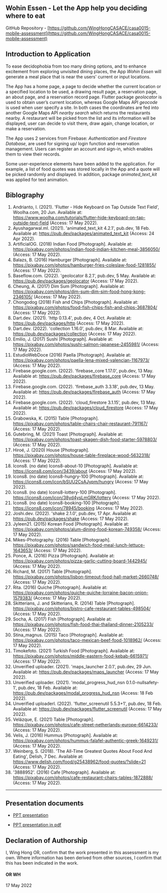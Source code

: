 <!---

---
title: "CASA0017: Web Architecture Final Assessment"
author: "Wing Hong OR"
date: "17 May 2022"
---

-->

## Wohin Essen - Let the App help you deciding where to eat  
GitHub Repository - [https://github.com/WingHongCASACE/casa0015-mobile-assessment](https://github.com/WingHongCASACE/casa0015-mobile-assessment)

## Introduction to Application
To ease decidophobia from too many dining options, and to enhance excitement from exploring unvisited dining places, the App *Wohin Essen* will generate a meal place that is near the users' current or input locations. 

The App has a home page, a page to decide whether the current location or a specified location to be used, a drawing result page, a reservation page, an about page, and a reservation record page. Flutter package *geolocator* is used to obtain user’s current location, whereas Google Maps API *geocode* is used when user specify a site. In both cases the coordinates are fed into another Google Maps API *nearby search* which returns the restaurants nearby. A restaurant will be picked from the list and its information will be displayed, user can decide to visit there, draw again, change location, or make a reservation. 

The App uses 2 services from Firebase: *Authentication* and *Firestore Database*, are used for signing up/ login function and reservation management. Users can register an account and sign-in, which enables them to view their records. 

Some user-experience elements have been added to the application. For example, a list of food quotes was stored locally in the App and a quote will be picked randomly and displayed. In addition, package *animated_text_kit* was applied for text animation. 



## Biblography

1. Andrianto, I. (2021). 'Flutter - Hide Keyboard on Tap Outside Text Field', Woolha.com, 20 Jun. Available at: https://www.woolha.com/tutorials/flutter-hide-keyboard-on-tap-outside-text-field (Access: 17 May 2022).
2. Ayushagarwal.ml. (2021). 'animated_text_kit 4.2.1', pub.dev, 18 Feb. Available at: https://pub.dev/packages/animated_text_kit (Access: 24 Apr 2022).
3. ArtificialOG. (2018) Indian Food [Photograph]. Available at: https://pixabay.com/photos/indian-food-indian-kitchen-meal-3856050/ (Access: 17 May 2022).
4. Balazs, B. (2016) Hamburger [Photograph]. Available at: https://pixabay.com/photos/hamburger-fries-coleslaw-food-1281855/ (Access: 17 May 2022).
5. Baseflow.com. (2022). 'geolocator 8.2.1', pub.dev, 5 May. Available at: https://pub.dev/packages/geolocator (Access: 17 May 2022).
6. Cheung, A. (2017) Dim Sum [Photograph]. Available at: https://pixabay.com/photos/dim-sum-dim-sim-food-hong-kong-2346105/ (Access: 17 May 2022).
7. Chongodog (2018) Fish and Chips [Photograph]. Available at: https://pixabay.com/photos/food-fish-chips-fish-and-chips-3687804/ (Access: 17 May 2022).
8. Dart.dev. (2021). 'http 0.13.4', pub.dev, 4 Oct. Available at: https://pub.dev/packages/http (Access: 17 May 2022).
9. Dart.dev. (2022). 'collection 1.16.0', pub.dev, 8 Mar. Available at: https://pub.dev/packages/collection (Access: 17 May 2022).
10. Emilio, J. (2017) Sushi [Photograph]. Available at: https://pixabay.com/photos/sushi-salmon-japanese-2455981/ (Access: 17 May 2022).
11. EstudioWebDoce (2016) Paella [Photograph]. Available at: https://pixabay.com/photos/paella-lena-mixed-valencian-1167973/ (Access: 17 May 2022).
12. Firebase.google.com. (2022). 'firebase_core 1.17.0', pub.dev, 13 May. Available at: https://pub.dev/packages/firebase_core (Access: 17 May 2022).
13. Firebase.google.com. (2022). 'firebase_auth 3.3.18', pub.dev, 13 May. Available at: https://pub.dev/packages/firebase_auth (Access: 17 May 2022).
14. Firebase.google.com. (2022). 'cloud_firestore 3.1.15', pub.dev, 13 May. Available at: https://pub.dev/packages/cloud_firestore (Access: 17 May 2022).
15. Grabowska, K. (2015) Table [Photograph]. https://pixabay.com/photos/table-chairs-chair-restaurant-791167/ (Access: 17 May 2022).
16. Gutebring, M. (2021) Toast [Photograph]. Available at: https://pixabay.com/photos/toast-skagen-dish-food-starter-5978803/ (Access: 17 May 2022).
17. Hiroé, J. (2020) House [Photograph]. https://pixabay.com/photos/house-table-fireplace-wood-5632318/ (Access: 17 May 2022).
18. Icons8. (no date) Icons8-about-10 [Photograph]. Available at: https://icons8.com/icon/3439/about (Access: 17 May 2022).
19. Icons8. (no date) Icons8-hungry-100 [Photograph]. Available at: https://icons8.com/icon/bSUU2CsAJypm/hungry (Access: 17 May 2022).
20. Icons8. (no date) Icons8-lottery-100 [Photograph]. https://icons8.com/icon/38yd4ysLmGRK/lottery (Access: 17 May 2022).
21. Icons8. (no date) Icons8-booking-100 [Photograph]. https://icons8.com/icon/78945/booking (Access: 17 May 2022).
22. Joshi.dev. (2022). 'shake 2.1.0', pub.dev, 17 Apr. Available at: https://pub.dev/packages/shake (Access: 17 May 2022).
23. Jyleen21. (2015) Korean Food [Photograph]. Available at: https://pixabay.com/photos/alum-dining-food-korean-749358/ (Access: 17 May 2022).
24. Mikes-Photography. (2016) Table [Photograph]. https://pixabay.com/photos/sandwich-food-meal-lunch-lettuce-1643653/ (Access: 17 May 2022).
25. Ponce, A. (2016) Pizza [Photograph]. Available at: https://pixabay.com/photos/pizza-garlic-cutting-board-1442945/ (Access: 17 May 2022).
26. Richard, M. (2017) Table [Photograph]. https://pixabay.com/photos/lisbon-timeout-food-hall-market-2660748/ (Access: 17 May 2022).
27. Rita. (2016) Quiche [Photograph]. Available at: https://pixabay.com/photos/quiche-quiche-lorraine-bacon-onion-1579383/ (Access: 17 May 2022).
28. Skitterians, J. and Skitterians, R. (2014) Table [Photograph]. https://pixabay.com/photos/bistro-cafe-restaurant-tables-498504/ (Access: 17 May 2022).
29. Socha, A. (2017) Fish [Photograph]. Available at: https://pixabay.com/photos/fish-food-thai-thailand-dinner-2105233/ (Access: 17 May 2022).
30. Stina_magnus. (2015) Taco [Photograph]. Available at: https://pixabay.com/photos/taco-mexican-beef-food-1018962/ (Access: 17 May 2022).
31. Timokefoto. (2021) Turkish Food [Photograph]. Available at: https://pixabay.com/photos/middle-eastern-food-kebab-6615971/ (Access: 17 May 2022).
32. Unverified uploader. (2021). 'maps_launcher 2.0.1', pub.dev, 29 Jun. Available at: https://pub.dev/packages/maps_launcher (Access: 17 May 2022).
33. Unverified uploader. (2021). 'modal_progress_hud_nsn 0.1.0-nullsafety-1', pub.dev, 18 Feb. Available at: https://pub.dev/packages/modal_progress_hud_nsn (Access: 18 Feb 2022).
34. Unverified uploaderl. (2022). 'flutter_screenutil 5.5.3+1', pub.dev, 18 Feb. Available at: https://pub.dev/packages/flutter_screenutil (Access: 17 May 2022).
35. Velázque, E. (2021) Table [Photograph]. https://pixabay.com/photos/cafe-street-netherlands-europe-6614233/ (Access: 17 May 2022).
36. Velis, J. (2016) Hummus [Photograph]. Available at: https://pixabay.com/photos/hummus-falafel-authentic-greek-1649231/ (Access: 17 May 2022).
37. Weinberg, S. (2018). 'The All-Time Greatest Quotes About Food And Eating', Delish, 7 Dec. Available at: https://www.delish.com/food/g25438962/food-quotes/?slide=21 (Access: 17 May 2022).
38. '3888952'. (2016) Cafe [Photograph]. Available at: https://pixabay.com/photos/cafe-restaurant-chairs-tables-1872888/ (Access: 17 May 2022).

----

## Presentation documents
* [PPT presentation](https://liveuclac-my.sharepoint.com/:p:/g/personal/ucfnwho_ucl_ac_uk/EeAn2RLOUUZLm3nk_K56h9kBwAWdTwXEhfG0u-4DVc_SxA?e=rUoR7q)  

* [PPT presentation in pdf](https://github.com/WingHongCASACE/casa0015-mobile-assessment/files/8754107/wing_ucfnwho_mobile.system.present.pdf)


## Declaration of Authorship

I, Wing Hong OR, confirm that the work presented in this assessment is my own. Where information has been derived from other sources, I confirm that this has been indicated in the work.

#### OR WH

17 May 2022
